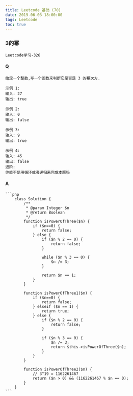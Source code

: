 ```yaml
---
title: Leetcode_基础 (70)
date: 2019-06-03 18:00:00
tags: Leetcode
toc: true
---
```


### 3的幂
    Leetcode学习-326

<!-- more -->

#### Q
    给定一个整数,写一个函数来判断它是否是 3 的幂次方.

    示例 1:
    输入: 27
    输出: true
    
    示例 2:
    输入: 0
    输出: false
    
    示例 3:
    输入: 9
    输出: true
    
    示例 4:
    输入: 45
    输出: false
    进阶: 
    你能不使用循环或者递归来完成本题吗

#### A
    ```php
        class Solution {
            /**
             * @param Integer $n
             * @return Boolean
             */
            function isPowerOfThree($n) {
                if ($n==0) {
                    return false;
                } else {
                    if ($n % 2 == 0) {
                        return false;
                    }

                    while ($n % 3 == 0) {
                        $n /= 3;
                    }
                    
                    return $n == 1;
                }
            }

            function isPowerOfThree1($n) {
                if ($n==0) {
                    return false;
                } elseif ($n == 1) {
                    return true;
                } else {
                    if ($n % 2 == 0) {
                        return false;
                    }

                    if ($n % 3 == 0) {
                        $n /= 3; 
                        return $this->isPowerOfThree($n);
                    }
                }
            }

            function isPowerOfThree2($n) {
                // 3^19 = 1162261467
                return ($n > 0) && (1162261467 % $n == 0);
            }
        }
    ```
